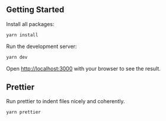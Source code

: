 



## Getting Started

Install all packages:

```bash
yarn install
```

Run the development server:

```bash
yarn dev
```

Open [http://localhost:3000](http://localhost:3000) with your browser to see the result.

## Prettier

Run prettier to indent files nicely and coherently.

```bash
yarn prettier
```
